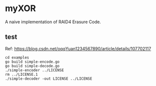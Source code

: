 # myXOR
A naive implementation of RAID4 Erasure Code.

## test

Ref: https://blog.csdn.net/oqqYuan1234567890/article/details/107702117

```shell
cd examples
go build simple-encode.go
go build simple-decode.go
./simple-encoder ../LICENSE
rm ../LICENSE.1
./simple-decoder -out LICENSE ../LICENSE
```